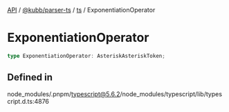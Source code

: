 [API](../../../../../packages.md) / [@kubb/parser-ts](../../../index.md) / [ts](../index.md) / ExponentiationOperator

# ExponentiationOperator

```ts
type ExponentiationOperator: AsteriskAsteriskToken;
```

## Defined in

node\_modules/.pnpm/typescript@5.6.2/node\_modules/typescript/lib/typescript.d.ts:4876
